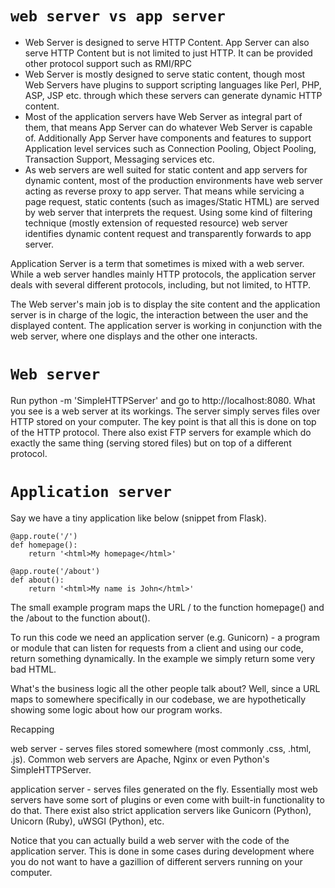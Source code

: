 `web server vs app server`
=

- Web Server is designed to serve HTTP Content. App Server can also serve HTTP Content but is not limited to just HTTP. 
It can be provided other protocol support such as RMI/RPC
- Web Server is mostly designed to serve static content, though most Web Servers have plugins to support 
scripting languages like Perl, PHP, ASP, JSP etc. through which these servers can generate dynamic HTTP content.
- Most of the application servers have Web Server as integral part of them, that means App Server can do whatever Web Server is capable of. Additionally App Server have components and features to support Application level services such as Connection Pooling, 
Object Pooling, Transaction Support, Messaging services etc.
- As web servers are well suited for static content and app servers for dynamic content, 
most of the production environments have web server acting as reverse proxy to app server. 
That means while servicing a page request, static contents (such as images/Static HTML) are served by web server that interprets the request. 
Using some kind of filtering technique (mostly extension of requested resource) web server identifies dynamic content request and 
transparently forwards to app server.

Application Server is a term that sometimes is mixed with a web server. While a web server handles mainly HTTP protocols, 
the application server deals with several different protocols, including, but not limited, to HTTP.

The Web server's main job is to display the site content and the application server is in charge of the logic, 
the interaction between the user and the displayed content. 
The application server is working in conjunction with the web server, where one displays and the other one interacts.




`Web server`
=

Run python -m 'SimpleHTTPServer' and go to http://localhost:8080. What you see is a web server at its workings. The server simply serves files over HTTP stored on your computer. The key point is that all this is done on top of the HTTP protocol. There also exist FTP servers for example which do exactly the same thing (serving stored files) but on top of a different protocol.

`Application server`
=

Say we have a tiny application like below (snippet from Flask).

```
@app.route('/')
def homepage():
    return '<html>My homepage</html>'

@app.route('/about')
def about():
    return '<html>My name is John</html>'
```

The small example program maps the URL / to the function homepage() and the /about to the function about().

To run this code we need an application server (e.g. Gunicorn) - a program or module that can listen for requests from a client and using our code, return something dynamically. In the example we simply return some very bad HTML.

What's the business logic all the other people talk about? Well, since a URL maps to somewhere specifically in our codebase, we are hypothetically showing some logic about how our program works.

Recapping

web server - serves files stored somewhere (most commonly .css, .html, .js). Common web servers are Apache, Nginx or even Python's SimpleHTTPServer.

application server - serves files generated on the fly. Essentially most web servers have some sort of plugins or even come with built-in functionality to do that. There exist also strict application servers like Gunicorn (Python), Unicorn (Ruby), uWSGI (Python), etc.

Notice that you can actually build a web server with the code of the application server. This is done in some cases during development where you do not want to have a gazillion of different servers running on your computer.

